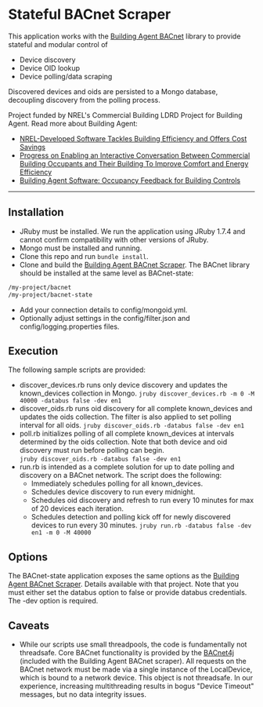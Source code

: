 Stateful BACnet Scraper
===============

This application works with the [Building Agent BACnet](https://github.com/NREL/BACnet) library to provide stateful and modular control of 
- Device discovery
- Device OID lookup
- Device polling/data scraping

Discovered devices and oids are persisted to a Mongo database, decoupling discovery from the polling process.

Project funded by NREL's Commercial Building LDRD Project for Building Agent.  Read more about Building Agent:

* [NREL-Developed Software Tackles Building Efficiency and Offers Cost Savings](http://www.nrel.gov/news/press/2013/5301.html)
* [Progress on Enabling an Interactive Conversation Between Commercial Building Occupants and Their Building To Improve Comfort and Energy Efficiency](http://www.nrel.gov/buildings/pdfs/55197.pdf)
* [Building Agent Software: Occupancy Feedback for Building Controls](http://techportal.eere.energy.gov/technology.do/techID=1068)

-------------------------------

Installation
---------

- JRuby must be installed.  We run the application using JRuby 1.7.4 and cannot confirm compatibility with other versions of JRuby.
- Mongo must be installed and running.
- Clone this repo and run `bundle install`.
- Clone and build the [Building Agent BACnet Scraper](https://github.com/NREL/bacnet). The BACnet library should be installed at the same level as BACnet-state:
````````sh
/my-project/bacnet
/my-project/bacnet-state
````````

- Add your connection details to config/mongoid.yml.
- Optionally adjust settings in the config/filter.json and config/logging.properties files.

Execution
--------------

The following sample scripts are provided:

- discover_devices.rb runs only device discovery and updates the known_devices collection in Mongo.
`jruby discover_devices.rb -m 0 -M 40000 -databus false -dev en1`
- discover_oids.rb runs oid discovery for all complete known_devices and updates the oids collection.  The filter is also applied to set polling interval for all oids.
`jruby discover_oids.rb -databus false -dev en1`
- poll.rb initializes polling of all complete known_devices at intervals determined by the oids collection.  Note that both device and oid discovery must run before polling can begin.  
`jruby discover_oids.rb -databus false -dev en1`
- run.rb is intended as a complete solution for up to date polling and discovery on a BACnet network.  The script does the following:
  - Immediately schedules polling for all known_devices.
  - Schedules device discovery to run every midnight.
  - Schedules oid discovery and refresh to run every 10 minutes for max of 20 devices each iteration.
  - Schedules detection and polling kick off for newly discovered devices to run every 30 minutes.
`jruby run.rb -databus false -dev en1 -m 0 -M 40000`

Options
---------------

The BACnet-state application exposes the same options as the [Building Agent BACnet Scraper](https://github.com/NREL/bacnet). Details available with that project.   Note that you must either set the databus option to false or provide databus credentials.  The -dev option is required.

Caveats
---------------
- While our scripts use small threadpools, the code is fundamentally not threadsafe.  Core BACnet functionality is provided by the [BACnet4j](http://sourceforge.net/projects/bacnet4j/) (included with the Building Agent BACnet scraper).  All requests on the BACnet network must be made via a single instance of the LocalDevice, which is bound to a network device.  This object is not threadsafe.  In our experience, increasing multithreading results in bogus "Device Timeout" messages, but no data integrity issues.



